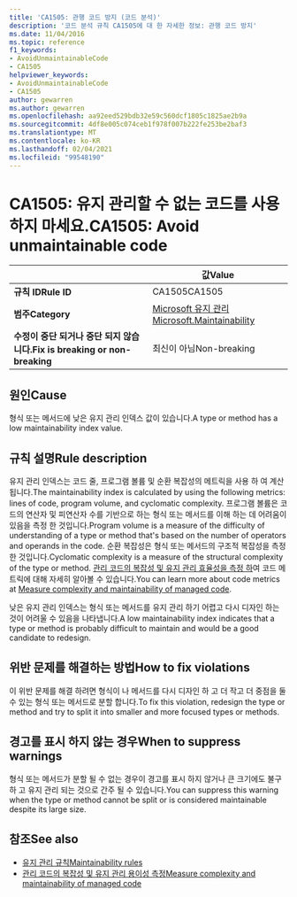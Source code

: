 ```yaml
---
title: 'CA1505: 관행 코드 방지 (코드 분석)'
description: '코드 분석 규칙 CA1505에 대 한 자세한 정보: 관행 코드 방지'
ms.date: 11/04/2016
ms.topic: reference
f1_keywords:
- AvoidUnmaintainableCode
- CA1505
helpviewer_keywords:
- AvoidUnmaintainableCode
- CA1505
author: gewarren
ms.author: gewarren
ms.openlocfilehash: aa92eed529bdb32e59c560dcf1805c1825ae2b9a
ms.sourcegitcommit: 4df8e005c074ceb1f978f007b222fe253be2baf3
ms.translationtype: MT
ms.contentlocale: ko-KR
ms.lasthandoff: 02/04/2021
ms.locfileid: "99548190"
---
```

# <a name="ca1505-avoid-unmaintainable-code"></a><span data-ttu-id="451b1-103">CA1505: 유지 관리할 수 없는 코드를 사용하지 마세요.</span><span class="sxs-lookup"><span data-stu-id="451b1-103">CA1505: Avoid unmaintainable code</span></span>

| | <span data-ttu-id="451b1-104">값</span><span class="sxs-lookup"><span data-stu-id="451b1-104">Value</span></span> |
|-|-|
| <span data-ttu-id="451b1-105">**규칙 ID**</span><span class="sxs-lookup"><span data-stu-id="451b1-105">**Rule ID**</span></span> |<span data-ttu-id="451b1-106">CA1505</span><span class="sxs-lookup"><span data-stu-id="451b1-106">CA1505</span></span>|
| <span data-ttu-id="451b1-107">**범주**</span><span class="sxs-lookup"><span data-stu-id="451b1-107">**Category**</span></span> |[<span data-ttu-id="451b1-108">Microsoft 유지 관리</span><span class="sxs-lookup"><span data-stu-id="451b1-108">Microsoft.Maintainability</span></span>](maintainability-warnings.md)|
| <span data-ttu-id="451b1-109">**수정이 중단 되거나 중단 되지 않습니다.**</span><span class="sxs-lookup"><span data-stu-id="451b1-109">**Fix is breaking or non-breaking**</span></span> |<span data-ttu-id="451b1-110">최신이 아님</span><span class="sxs-lookup"><span data-stu-id="451b1-110">Non-breaking</span></span>|

## <a name="cause"></a><span data-ttu-id="451b1-111">원인</span><span class="sxs-lookup"><span data-stu-id="451b1-111">Cause</span></span>

<span data-ttu-id="451b1-112">형식 또는 메서드에 낮은 유지 관리 인덱스 값이 있습니다.</span><span class="sxs-lookup"><span data-stu-id="451b1-112">A type or method has a low maintainability index value.</span></span>

## <a name="rule-description"></a><span data-ttu-id="451b1-113">규칙 설명</span><span class="sxs-lookup"><span data-stu-id="451b1-113">Rule description</span></span>

<span data-ttu-id="451b1-114">유지 관리 인덱스는 코드 줄, 프로그램 볼륨 및 순환 복잡성의 메트릭을 사용 하 여 계산 됩니다.</span><span class="sxs-lookup"><span data-stu-id="451b1-114">The maintainability index is calculated by using the following metrics: lines of code, program volume, and cyclomatic complexity.</span></span> <span data-ttu-id="451b1-115">프로그램 볼륨은 코드의 연산자 및 피연산자 수를 기반으로 하는 형식 또는 메서드를 이해 하는 데 어려움이 있음을 측정 한 것입니다.</span><span class="sxs-lookup"><span data-stu-id="451b1-115">Program volume is a measure of the difficulty of understanding of a type or method that's based on the number of operators and operands in the code.</span></span> <span data-ttu-id="451b1-116">순환 복잡성은 형식 또는 메서드의 구조적 복잡성을 측정 한 것입니다.</span><span class="sxs-lookup"><span data-stu-id="451b1-116">Cyclomatic complexity is a measure of the structural complexity of the type or method.</span></span> <span data-ttu-id="451b1-117">[관리 코드의 복잡성 및 유지 관리 효율성을 측정 하](/visualstudio/code-quality/code-metrics-values)여 코드 메트릭에 대해 자세히 알아볼 수 있습니다.</span><span class="sxs-lookup"><span data-stu-id="451b1-117">You can learn more about code metrics at [Measure complexity and maintainability of managed code](/visualstudio/code-quality/code-metrics-values).</span></span>

<span data-ttu-id="451b1-118">낮은 유지 관리 인덱스는 형식 또는 메서드를 유지 관리 하기 어렵고 다시 디자인 하는 것이 어려울 수 있음을 나타냅니다.</span><span class="sxs-lookup"><span data-stu-id="451b1-118">A low maintainability index indicates that a type or method is probably difficult to maintain and would be a good candidate to redesign.</span></span>

## <a name="how-to-fix-violations"></a><span data-ttu-id="451b1-119">위반 문제를 해결하는 방법</span><span class="sxs-lookup"><span data-stu-id="451b1-119">How to fix violations</span></span>

<span data-ttu-id="451b1-120">이 위반 문제를 해결 하려면 형식이 나 메서드를 다시 디자인 하 고 더 작고 더 중점을 둘 수 있는 형식 또는 메서드로 분할 합니다.</span><span class="sxs-lookup"><span data-stu-id="451b1-120">To fix this violation, redesign the type or method and try to split it into smaller and more focused types or methods.</span></span>

## <a name="when-to-suppress-warnings"></a><span data-ttu-id="451b1-121">경고를 표시 하지 않는 경우</span><span class="sxs-lookup"><span data-stu-id="451b1-121">When to suppress warnings</span></span>

<span data-ttu-id="451b1-122">형식 또는 메서드가 분할 될 수 없는 경우이 경고를 표시 하지 않거나 큰 크기에도 불구 하 고 유지 관리 되는 것으로 간주 될 수 있습니다.</span><span class="sxs-lookup"><span data-stu-id="451b1-122">You can suppress this warning when the type or method cannot be split or is considered maintainable despite its large size.</span></span>

## <a name="see-also"></a><span data-ttu-id="451b1-123">참조</span><span class="sxs-lookup"><span data-stu-id="451b1-123">See also</span></span>

- [<span data-ttu-id="451b1-124">유지 관리 규칙</span><span class="sxs-lookup"><span data-stu-id="451b1-124">Maintainability rules</span></span>](maintainability-warnings.md)
- [<span data-ttu-id="451b1-125">관리 코드의 복잡성 및 유지 관리 용이성 측정</span><span class="sxs-lookup"><span data-stu-id="451b1-125">Measure complexity and maintainability of managed code</span></span>](/visualstudio/code-quality/code-metrics-values)
